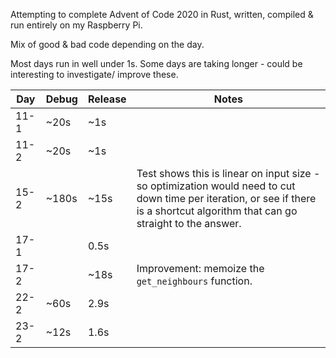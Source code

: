 Attempting to complete Advent of Code 2020 in Rust, written, compiled & run entirely on my Raspberry Pi.

Mix of good & bad code depending on the day.

Most days run in well under 1s.  Some days are taking longer - could be interesting to investigate/ improve these.

| Day | Debug | Release | Notes
| --- | --- | --- | ---
| 11-1 | ~20s  | ~1s  |
| 11-2 | ~20s  | ~1s  |
| 15-2 | ~180s | ~15s | Test shows this is linear on input size - so optimization would need to cut down time per iteration, or see if there is a shortcut algorithm that can go straight to the answer.
| 17-1 |       | 0.5s |
| 17-2 |       | ~18s | Improvement: memoize the `get_neighbours` function.
| 22-2 | ~60s  | 2.9s |
| 23-2 | ~12s  | 1.6s | 
